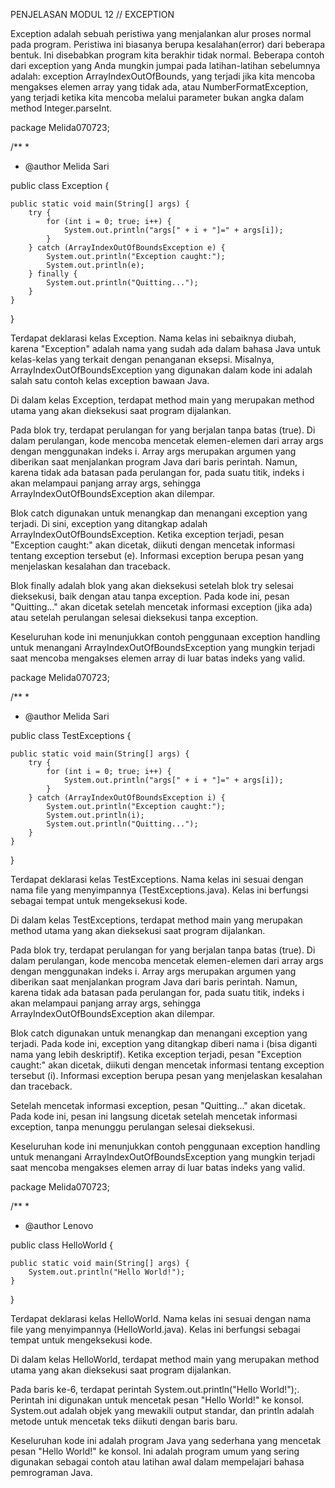 PENJELASAN MODUL 12 // EXCEPTION


Exception adalah sebuah peristiwa yang menjalankan alur proses normal pada program. Peristiwa
ini biasanya berupa kesalahan(error) dari beberapa bentuk. Ini disebabkan program kita berakhir
tidak normal.
Beberapa contoh dari exception yang Anda mungkin jumpai pada latihan-latihan sebelumnya
adalah: exception ArrayIndexOutOfBounds, yang terjadi jika kita mencoba mengakses elemen
array yang tidak ada, atau NumberFormatException, yang terjadi ketika kita mencoba melalui
parameter bukan angka dalam method Integer.parseInt.


package Melida070723;

/**
 *
 * @author Melida Sari

public class Exception {

    public static void main(String[] args) {
        try {
            for (int i = 0; true; i++) {
                System.out.println("args[" + i + "]=" + args[i]);
            }
        } catch (ArrayIndexOutOfBoundsException e) {
            System.out.println("Exception caught:");
            System.out.println(e);
        } finally {
            System.out.println("Quitting...");
        }
    }  
}


Terdapat deklarasi kelas Exception. Nama kelas ini sebaiknya diubah, karena "Exception" adalah nama yang sudah ada dalam bahasa Java untuk kelas-kelas yang terkait dengan penanganan eksepsi. Misalnya, ArrayIndexOutOfBoundsException yang digunakan dalam kode ini adalah salah satu contoh kelas exception bawaan Java.

Di dalam kelas Exception, terdapat method main yang merupakan method utama yang akan dieksekusi saat program dijalankan.

Pada blok try, terdapat perulangan for yang berjalan tanpa batas (true). Di dalam perulangan, kode mencoba mencetak elemen-elemen dari array args dengan menggunakan indeks i. Array args merupakan argumen yang diberikan saat menjalankan program Java dari baris perintah. Namun, karena tidak ada batasan pada perulangan for, pada suatu titik, indeks i akan melampaui panjang array args, sehingga ArrayIndexOutOfBoundsException akan dilempar.

Blok catch digunakan untuk menangkap dan menangani exception yang terjadi. Di sini, exception yang ditangkap adalah ArrayIndexOutOfBoundsException. Ketika exception terjadi, pesan "Exception caught:" akan dicetak, diikuti dengan mencetak informasi tentang exception tersebut (e). Informasi exception berupa pesan yang menjelaskan kesalahan dan traceback.

Blok finally adalah blok yang akan dieksekusi setelah blok try selesai dieksekusi, baik dengan atau tanpa exception. Pada kode ini, pesan "Quitting..." akan dicetak setelah mencetak informasi exception (jika ada) atau setelah perulangan selesai dieksekusi tanpa exception.

Keseluruhan kode ini menunjukkan contoh penggunaan exception handling untuk menangani ArrayIndexOutOfBoundsException yang mungkin terjadi saat mencoba mengakses elemen array di luar batas indeks yang valid.


package Melida070723;

/**
 *
 * @author Melida Sari

public class TestExceptions {

    public static void main(String[] args) {
        try {
            for (int i = 0; true; i++) {
                System.out.println("args[" + i + "]=" + args[i]);
            }
        } catch (ArrayIndexOutOfBoundsException i) {
            System.out.println("Exception caught:");
            System.out.println(i);
            System.out.println("Quitting...");
        }
    }
}


Terdapat deklarasi kelas TestExceptions. Nama kelas ini sesuai dengan nama file yang menyimpannya (TestExceptions.java). Kelas ini berfungsi sebagai tempat untuk mengeksekusi kode.

Di dalam kelas TestExceptions, terdapat method main yang merupakan method utama yang akan dieksekusi saat program dijalankan.

Pada blok try, terdapat perulangan for yang berjalan tanpa batas (true). Di dalam perulangan, kode mencoba mencetak elemen-elemen dari array args dengan menggunakan indeks i. Array args merupakan argumen yang diberikan saat menjalankan program Java dari baris perintah. Namun, karena tidak ada batasan pada perulangan for, pada suatu titik, indeks i akan melampaui panjang array args, sehingga ArrayIndexOutOfBoundsException akan dilempar.

Blok catch digunakan untuk menangkap dan menangani exception yang terjadi. Pada kode ini, exception yang ditangkap diberi nama i (bisa diganti nama yang lebih deskriptif). Ketika exception terjadi, pesan "Exception caught:" akan dicetak, diikuti dengan mencetak informasi tentang exception tersebut (i). Informasi exception berupa pesan yang menjelaskan kesalahan dan traceback.

Setelah mencetak informasi exception, pesan "Quitting..." akan dicetak. Pada kode ini, pesan ini langsung dicetak setelah mencetak informasi exception, tanpa menunggu perulangan selesai dieksekusi.

Keseluruhan kode ini menunjukkan contoh penggunaan exception handling untuk menangani ArrayIndexOutOfBoundsException yang mungkin terjadi saat mencoba mengakses elemen array di luar batas indeks yang valid.


package Melida070723;

/**
 *
 * @author Lenovo

public class HelloWorld {

    public static void main(String[] args) {
        System.out.println("Hello World!");
    }
}


Terdapat deklarasi kelas HelloWorld. Nama kelas ini sesuai dengan nama file yang menyimpannya (HelloWorld.java). Kelas ini berfungsi sebagai tempat untuk mengeksekusi kode.

Di dalam kelas HelloWorld, terdapat method main yang merupakan method utama yang akan dieksekusi saat program dijalankan.

Pada baris ke-6, terdapat perintah System.out.println("Hello World!");. Perintah ini digunakan untuk mencetak pesan "Hello World!" ke konsol. System.out adalah objek yang mewakili output standar, dan println adalah metode untuk mencetak teks diikuti dengan baris baru.

Keseluruhan kode ini adalah program Java yang sederhana yang mencetak pesan "Hello World!" ke konsol. Ini adalah program umum yang sering digunakan sebagai contoh atau latihan awal dalam mempelajari bahasa pemrograman Java.

